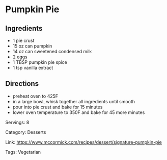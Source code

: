 # Pumpkin Pie

## Ingredients
- 1 pie crust
- 15 oz can pumpkin
- 14 oz can sweetened condensed milk
- 2 eggs
- 1 TBSP pumpkin pie spice
- 1 tsp vanilla extract

## Directions
- preheat oven to 425F
- in a large bowl, whisk together all ingredients until smooth
- pour into pie crust and bake for 15 minutes
- lower oven temperature to 350F and bake for 45 more minutes

Servings: 8

Category: Desserts

Link: https://www.mccormick.com/recipes/dessert/signature-pumpkin-pie

Tags: Vegetarian
